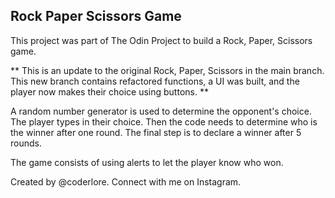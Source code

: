 ## Rock Paper Scissors Game

This project was part of The Odin Project to build a Rock, Paper, Scissors game.

** This is an update to the original Rock, Paper, Scissors in the main branch. This new branch contains refactored functions, a UI was built, and the player now makes their choice using buttons. **

A random number generator is used to determine the opponent's choice. The player types in their choice. Then the code needs to determine who is the winner after one round. The final step is to declare a winner after 5 rounds. 

The game consists of using alerts to let the player know who won. 

Created by @coderlore. Connect with me on Instagram.
